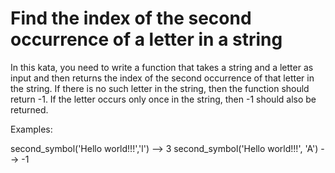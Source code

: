# Find the index of the second occurrence of a letter in a string

In this kata, you need to write a function that takes a string and a letter as input and then returns the index of the second occurrence of that letter in the string. If there is no such letter in the string, then the function should return -1. If the letter occurs only once in the string, then -1 should also be returned.

Examples:

second_symbol('Hello world!!!','l') --> 3
second_symbol('Hello world!!!', 'A') --> -1

